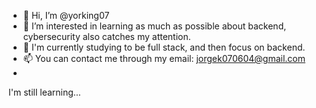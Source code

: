- 👋 Hi, I’m @yorking07
- 👀 I’m interested in learning as much as possible about backend, cybersecurity also catches my attention.
- 🌱 I'm currently studying to be full stack, and then focus on backend. 
- 📫 You can contact me through my email: jorgek070604@gmail.com
- 

I'm still learning...
<!---
yorking07/yorking07 is a ✨ special ✨ repository because its `README.md` (this file) appears on your GitHub profile.
You can click the Preview link to take a look at your changes.
--->
